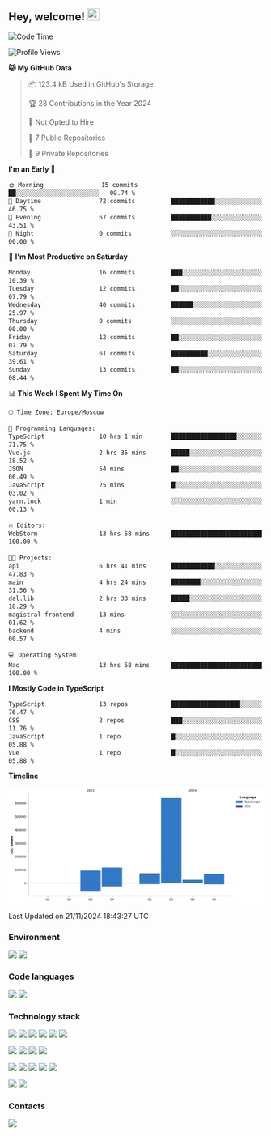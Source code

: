 ## Hey, welcome!   <img src="https://github.com/blackcater/blackcater/raw/main/images/Hi.gif" height="24" width="24"/></h1>

<!--START_SECTION:waka-->
![Code Time](http://img.shields.io/badge/Code%20Time-427%20hrs%2016%20mins-blue)

![Profile Views](http://img.shields.io/badge/Profile%20Views-0-blue)

**🐱 My GitHub Data** 

> 📦 123.4 kB Used in GitHub's Storage 
 > 
> 🏆 28 Contributions in the Year 2024
 > 
> 🚫 Not Opted to Hire
 > 
> 📜 7 Public Repositories 
 > 
> 🔑 9 Private Repositories 
 > 
**I'm an Early 🐤** 

```text
🌞 Morning                15 commits          ██░░░░░░░░░░░░░░░░░░░░░░░   09.74 % 
🌆 Daytime                72 commits          ████████████░░░░░░░░░░░░░   46.75 % 
🌃 Evening                67 commits          ███████████░░░░░░░░░░░░░░   43.51 % 
🌙 Night                  0 commits           ░░░░░░░░░░░░░░░░░░░░░░░░░   00.00 % 
```
📅 **I'm Most Productive on Saturday** 

```text
Monday                   16 commits          ███░░░░░░░░░░░░░░░░░░░░░░   10.39 % 
Tuesday                  12 commits          ██░░░░░░░░░░░░░░░░░░░░░░░   07.79 % 
Wednesday                40 commits          ██████░░░░░░░░░░░░░░░░░░░   25.97 % 
Thursday                 0 commits           ░░░░░░░░░░░░░░░░░░░░░░░░░   00.00 % 
Friday                   12 commits          ██░░░░░░░░░░░░░░░░░░░░░░░   07.79 % 
Saturday                 61 commits          ██████████░░░░░░░░░░░░░░░   39.61 % 
Sunday                   13 commits          ██░░░░░░░░░░░░░░░░░░░░░░░   08.44 % 
```


📊 **This Week I Spent My Time On** 

```text
🕑︎ Time Zone: Europe/Moscow

💬 Programming Languages: 
TypeScript               10 hrs 1 min        ██████████████████░░░░░░░   71.75 % 
Vue.js                   2 hrs 35 mins       █████░░░░░░░░░░░░░░░░░░░░   18.52 % 
JSON                     54 mins             ██░░░░░░░░░░░░░░░░░░░░░░░   06.49 % 
JavaScript               25 mins             █░░░░░░░░░░░░░░░░░░░░░░░░   03.02 % 
yarn.lock                1 min               ░░░░░░░░░░░░░░░░░░░░░░░░░   00.13 % 

🔥 Editors: 
WebStorm                 13 hrs 58 mins      █████████████████████████   100.00 % 

🐱‍💻 Projects: 
api                      6 hrs 41 mins       ████████████░░░░░░░░░░░░░   47.83 % 
main                     4 hrs 24 mins       ████████░░░░░░░░░░░░░░░░░   31.56 % 
dal.lib                  2 hrs 33 mins       █████░░░░░░░░░░░░░░░░░░░░   18.29 % 
magistral-frontend       13 mins             ░░░░░░░░░░░░░░░░░░░░░░░░░   01.62 % 
backend                  4 mins              ░░░░░░░░░░░░░░░░░░░░░░░░░   00.57 % 

💻 Operating System: 
Mac                      13 hrs 58 mins      █████████████████████████   100.00 % 
```

**I Mostly Code in TypeScript** 

```text
TypeScript               13 repos            ███████████████████░░░░░░   76.47 % 
CSS                      2 repos             ███░░░░░░░░░░░░░░░░░░░░░░   11.76 % 
JavaScript               1 repo              █░░░░░░░░░░░░░░░░░░░░░░░░   05.88 % 
Vue                      1 repo              █░░░░░░░░░░░░░░░░░░░░░░░░   05.88 % 
```



**Timeline**

![Lines of Code chart](https://raw.githubusercontent.com/IntarialN/IntarialN/main/assets/bar_graph.png)


 Last Updated on 21/11/2024 18:43:27 UTC
<!--END_SECTION:waka-->

### Environment

![](https://img.shields.io/badge/IDE_WebStorm-informational?style=flat&logo=WebStorm&logoColor=white&color=0E1117)
![](https://img.shields.io/badge/OS_macOS-informational?style=flat&logo=macos&logoColor=white&color=0E1117)

### Code languages

![](https://img.shields.io/badge/TypeScript-informational?style=flat&logo=TypeScript&logoColor=white&color=0E1117)
![](https://img.shields.io/badge/JavaScript-informational?style=flat&logo=JavaScript&logoColor=white&color=0E1117)

### Technology stack

![](https://img.shields.io/badge/React-informational?style=flat&logo=React&logoColor=white&color=0E1117)
![](https://img.shields.io/badge/React_Native-informational?style=flat&logo=React&logoColor=white&color=0E1117)
![](https://img.shields.io/badge/Electron-informational?style=flat&logo=Electron&logoColor=white&color=0E1117)
![](https://img.shields.io/badge/Vite-informational?style=flat&logo=Vite&logoColor=white&color=0E1117)
![](https://img.shields.io/badge/Mobx-informational?style=flat&logo=MobX&logoColor=white&color=0E1117)
![](https://img.shields.io/badge/Redux-informational?style=flat&logo=Redux&logoColor=white&color=0E1117)

![](https://img.shields.io/badge/Node.js-informational?style=flat&logo=Node.js&logoColor=white&color=0E1117)
![](https://img.shields.io/badge/Nest.js-informational?style=flat&logo=Node.js&logoColor=white&color=0E1117)
![](https://img.shields.io/badge/TypeORM-informational?style=flat&logo=Node.js&logoColor=white&color=0E1117)
![](https://img.shields.io/badge/Express-informational?style=flat&logo=Express&logoColor=white&color=0E1117)

![](https://img.shields.io/badge/PostgreSQL-informational?style=flat&logo=PostgreSQL&logoColor=white&color=0E1117)
![](https://img.shields.io/badge/MongoDB-informational?style=flat&logo=MongoDB&logoColor=white&color=0E1117)
![](https://img.shields.io/badge/MySQL-informational?style=flat&logo=MySQL&logoColor=white&color=0E1117)
![](https://img.shields.io/badge/Redis-informational?style=flat&logo=Redis&logoColor=white&color=0E1117)
![](https://img.shields.io/badge/Docker-informational?style=flat&logo=docker&logoColor=white&color=0E1117)

![](https://img.shields.io/badge/GitHub-informational?style=flat&logo=github&logoColor=white&color=0E1117)
![](https://img.shields.io/badge/GitLab-informational?style=flat&logo=gitlab&logoColor=white&color=0E1117)

### Contacts

[![](https://img.shields.io/badge/Intarial-informational?style=flat&logo=Telegram&logoColor=white&color=0E1117)](https://t.me/intarial)
